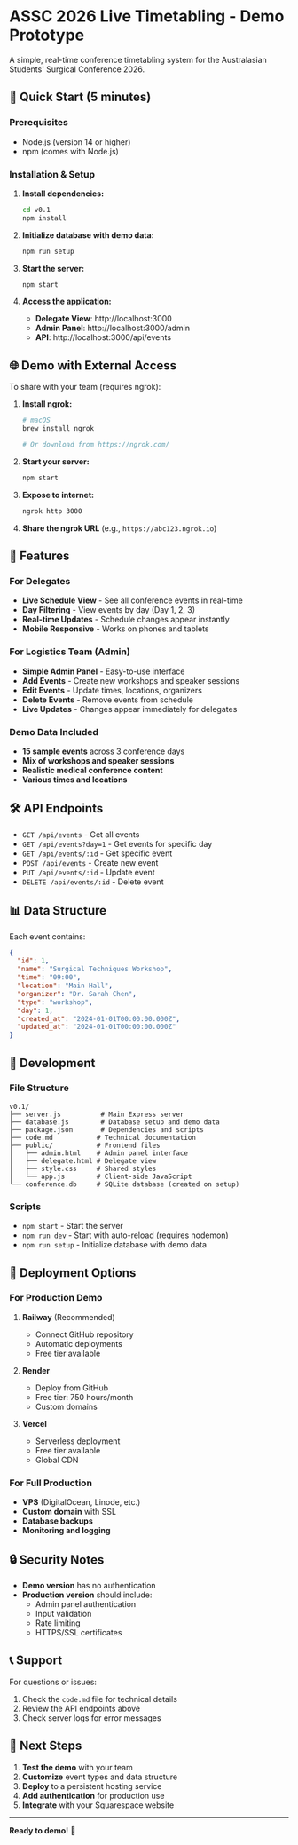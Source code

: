 # ASSC 2026 Live Timetabling - Demo Prototype

A simple, real-time conference timetabling system for the Australasian Students' Surgical Conference 2026.

## 🚀 Quick Start (5 minutes)

### Prerequisites
- Node.js (version 14 or higher)
- npm (comes with Node.js)

### Installation & Setup

1. **Install dependencies:**
   ```bash
   cd v0.1
   npm install
   ```

2. **Initialize database with demo data:**
   ```bash
   npm run setup
   ```

3. **Start the server:**
   ```bash
   npm start
   ```

4. **Access the application:**
   - **Delegate View**: http://localhost:3000
   - **Admin Panel**: http://localhost:3000/admin
   - **API**: http://localhost:3000/api/events

## 🌐 Demo with External Access

To share with your team (requires ngrok):

1. **Install ngrok:**
   ```bash
   # macOS
   brew install ngrok
   
   # Or download from https://ngrok.com/
   ```

2. **Start your server:**
   ```bash
   npm start
   ```

3. **Expose to internet:**
   ```bash
   ngrok http 3000
   ```

4. **Share the ngrok URL** (e.g., `https://abc123.ngrok.io`)

## 📱 Features

### For Delegates
- **Live Schedule View** - See all conference events in real-time
- **Day Filtering** - View events by day (Day 1, 2, 3)
- **Real-time Updates** - Schedule changes appear instantly
- **Mobile Responsive** - Works on phones and tablets

### For Logistics Team (Admin)
- **Simple Admin Panel** - Easy-to-use interface
- **Add Events** - Create new workshops and speaker sessions
- **Edit Events** - Update times, locations, organizers
- **Delete Events** - Remove events from schedule
- **Live Updates** - Changes appear immediately for delegates

### Demo Data Included
- **15 sample events** across 3 conference days
- **Mix of workshops and speaker sessions**
- **Realistic medical conference content**
- **Various times and locations**

## 🛠️ API Endpoints

- `GET /api/events` - Get all events
- `GET /api/events?day=1` - Get events for specific day
- `GET /api/events/:id` - Get specific event
- `POST /api/events` - Create new event
- `PUT /api/events/:id` - Update event
- `DELETE /api/events/:id` - Delete event

## 📊 Data Structure

Each event contains:
```json
{
  "id": 1,
  "name": "Surgical Techniques Workshop",
  "time": "09:00",
  "location": "Main Hall",
  "organizer": "Dr. Sarah Chen",
  "type": "workshop",
  "day": 1,
  "created_at": "2024-01-01T00:00:00.000Z",
  "updated_at": "2024-01-01T00:00:00.000Z"
}
```

## 🔧 Development

### File Structure
```
v0.1/
├── server.js          # Main Express server
├── database.js        # Database setup and demo data
├── package.json       # Dependencies and scripts
├── code.md           # Technical documentation
├── public/           # Frontend files
│   ├── admin.html    # Admin panel interface
│   ├── delegate.html # Delegate view
│   ├── style.css     # Shared styles
│   └── app.js        # Client-side JavaScript
└── conference.db     # SQLite database (created on setup)
```

### Scripts
- `npm start` - Start the server
- `npm run dev` - Start with auto-reload (requires nodemon)
- `npm run setup` - Initialize database with demo data

## 🚀 Deployment Options

### For Production Demo
1. **Railway** (Recommended)
   - Connect GitHub repository
   - Automatic deployments
   - Free tier available

2. **Render**
   - Deploy from GitHub
   - Free tier: 750 hours/month
   - Custom domains

3. **Vercel**
   - Serverless deployment
   - Free tier available
   - Global CDN

### For Full Production
- **VPS** (DigitalOcean, Linode, etc.)
- **Custom domain** with SSL
- **Database backups**
- **Monitoring and logging**

## 🔒 Security Notes

- **Demo version** has no authentication
- **Production version** should include:
  - Admin panel authentication
  - Input validation
  - Rate limiting
  - HTTPS/SSL certificates

## 📞 Support

For questions or issues:
1. Check the `code.md` file for technical details
2. Review the API endpoints above
3. Check server logs for error messages

## 🎯 Next Steps

1. **Test the demo** with your team
2. **Customize** event types and data structure
3. **Deploy** to a persistent hosting service
4. **Add authentication** for production use
5. **Integrate** with your Squarespace website

---

**Ready to demo!** 🎉
